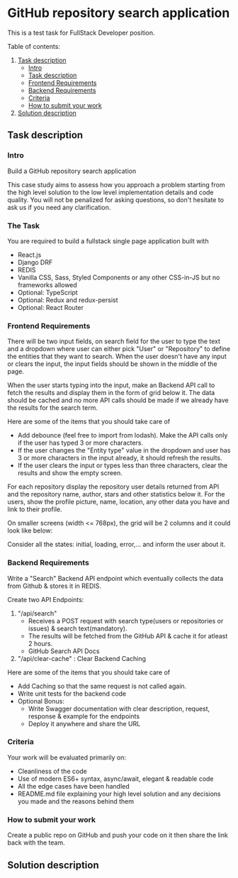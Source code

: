 # GitHub repository search application

This is a test task for FullStack Developer position.

Table of contents:
1. [Task description](#task-description)
    - [Intro](#intro)
    - [Task description](#the-task)
    - [Frontend Requirements](#frontend-requirements)
    - [Backend Requirements](#backend-requirements)
    - [Criteria](#criteria)
    - [How to submit your work](#how-to-submit-your-work)
2. [Solution description](#solution-description)


## Task description
### Intro
Build a GitHub repository search application

This case study aims to assess how you approach a problem starting from the high level solution to the low level implementation details and code quality. You will not be penalized for asking questions, so don't hesitate to ask us if you need any clarification.

### The Task

You are required to build a fullstack single page application built with
- React.js
- Django DRF
- REDIS
- Vanilla CSS, Sass, Styled Components or any other CSS-in-JS but no frameworks allowed
- Optional: TypeScript
- Optional: Redux and redux-persist
- Optional: React Router

### Frontend Requirements
There will be two input fields, on search field for the user to type the text and a dropdown where user can either pick "User" or "Repository" to define the entities that they want to search. When the user doesn't have any input or clears the input, the input fields should be shown in the middle of the page.

When the user starts typing into the input, make an Backend API call to fetch the results and display them in the form of grid below it. The data should be cached and no more API calls should be made if we already have the results for the search term.

Here are some of the items that you should take care of
- Add debounce (feel free to import from lodash). Make the API calls only if the user has typed 3 or more characters.
- If the user changes the "Entity type" value in the dropdown and user has 3 or more characters in the input already, it should refresh the results.
- If the user clears the input or types less than three characters, clear the results and show the empty screen.

For each repository display the repository user details returned from API and the repository name, author, stars and other statistics below it. For the users, show the profile picture, name, location, any other data you have and link to their profile.

On smaller screens (width <= 768px), the grid will be 2 columns and it could look like below:

Consider all the states: initial, loading, error,... and inform the user about it.

### Backend Requirements
Write a "Search" Backend API endpoint which eventually collects the data from Github & stores it in REDIS.

Create two API Endpoints:
1. "/api/search"
    - Receives a POST request with search type(users or repositories or issues) & search text(mandatory).
    - The results will be fetched from the GitHub API & cache it for atleast 2 hours.
    - GitHub Search API Docs
2. "/api/clear-cache" : Clear Backend Caching

Here are some of the items that you should take care of
- Add Caching so that the same request is not called again.
- Write unit tests for the backend code
- Optional Bonus: 
    - Write Swagger documentation with clear description, request, response & example for the endpoints
    - Deploy it anywhere and share the URL

### Criteria
Your work will be evaluated primarily on:
- Cleanliness of the code
- Use of modern ES6+ syntax, async/await, elegant & readable code
- All the edge cases have been handled
- README.md file explaining your high level solution and any decisions you made and the reasons behind them

### How to submit your work

Create a public repo on GitHub and push your code on it then share the link back with the team.

## Solution description

